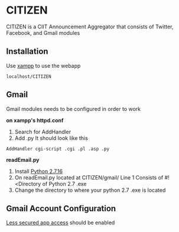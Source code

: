 # CITIZEN

CITIZEN is a CIIT Announcement Aggregator that consists of Twitter, Facebook, and Gmail modules

## Installation

Use [xampp](https://www.apachefriends.org/index.html) to use the webapp 

```
localhost/CITIZEN
```

## Gmail

Gmail modules needs to be configured in order to work

**on xampp's httpd.conf**
1. Search for AddHandler
2. Add .py
It should look like this

```
AddHandler cgi-script .cgi .pl .asp .py
```

**readEmail.py**

1. Install [Python 2.7.16](https://www.python.org/downloads/)
2. On readEmail.py located at CITIZEN/gmail/
Line 1 Consists of #!<Directory of Python 2.7 .exe
3. Change the directory to where your python 2.7 .exe is located

## Gmail Account Configuration

[Less secured app access](https://myaccount.google.com/security) should be enabled